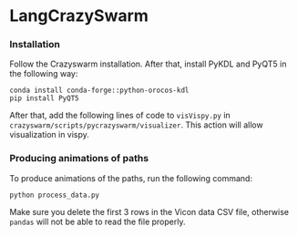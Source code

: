 # LangCrazySwarm

### Installation

Follow the Crazyswarm installation. After that, install PyKDL and PyQT5 in the following way:
```
conda install conda-forge::python-orocos-kdl
pip install PyQT5
```

After that, add the following lines of code to `visVispy.py` in `crazyswarm/scripts/pycrazyswarm/visualizer`. This action will allow visualization in vispy.

### Producing animations of paths

To produce animations of the paths, run the following command:
```
python process_data.py
```

Make sure you delete the first 3 rows in the Vicon data CSV file, otherwise `pandas` will not be able to read the file properly.